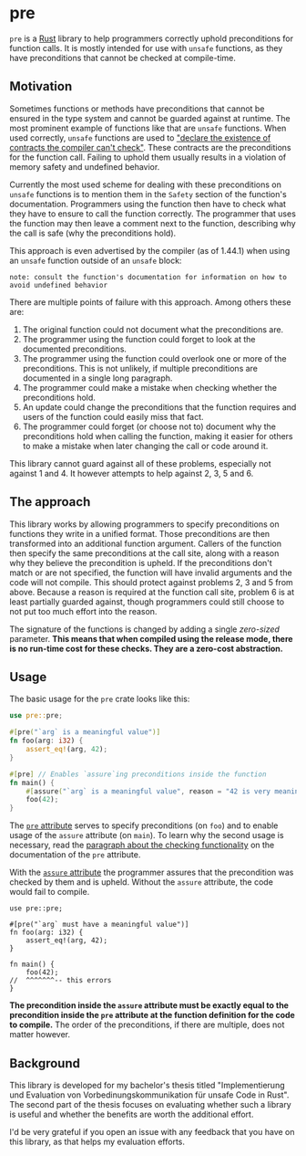 # pre

`pre` is a [Rust](https://www.rust-lang.org/) library to help programmers correctly uphold preconditions for function calls.
It is mostly intended for use with `unsafe` functions, as they have preconditions that cannot be checked at compile-time.

## Motivation

Sometimes functions or methods have preconditions that cannot be ensured in the type system and
cannot be guarded against at runtime.
The most prominent example of functions like that are `unsafe` functions.
When used correctly, `unsafe` functions are used to ["declare the existence of contracts the
compiler can't check"](https://doc.rust-lang.org/nomicon/safe-unsafe-meaning.html).
These contracts are the preconditions for the function call.
Failing to uphold them usually results in a violation of memory safety and undefined behavior.

Currently the most used scheme for dealing with these preconditions on `unsafe` functions is to
mention them in the `Safety` section of the function's documentation. Programmers using the
function then have to check what they have to ensure to call the function correctly. The
programmer that uses the function may then leave a comment next to the function, describing why
the call is safe (why the preconditions hold).

This approach is even advertised by the compiler (as of 1.44.1) when using an `unsafe` function
outside of an `unsafe` block:

```text
note: consult the function's documentation for information on how to avoid undefined behavior
```

There are multiple points of failure with this approach. Among others these are:

1. The original function could not document what the preconditions are.
2. The programmer using the function could forget to look at the documented preconditions.
3. The programmer using the function could overlook one or more of the preconditions. This is
   not unlikely, if multiple preconditions are documented in a single long paragraph.
4. The programmer could make a mistake when checking whether the preconditions hold.
5. An update could change the preconditions that the function requires and users of the
   function could easily miss that fact.
6. The programmer could forget (or choose not to) document why the preconditions hold when
   calling the function, making it easier for others to make a mistake when later changing the
   call or code around it.

This library cannot guard against all of these problems, especially not against 1 and 4.
It however attempts to help against 2, 3, 5 and 6.

## The approach

This library works by allowing programmers to specify preconditions on functions they write in
a unified format.
Those preconditions are then transformed into an additional function argument.
Callers of the function then specify the same preconditions at the call site, along with a
reason why they believe the precondition is upheld.
If the preconditions don't match or are not specified, the function will have invalid arguments
and the code will not compile. This should protect against problems 2, 3 and 5 from above.
Because a reason is required at the function call site, problem 6 is at least partially guarded
against, though programmers could still choose to not put too much effort into the reason.

The signature of the functions is changed by adding a single *zero-sized* parameter.
**This means that when compiled using the release mode, there is no run-time cost for these
checks. They are a zero-cost abstraction.**

## Usage

The basic usage for the `pre` crate looks like this:

```rust
use pre::pre;

#[pre("`arg` is a meaningful value")]
fn foo(arg: i32) {
    assert_eq!(arg, 42);
}

#[pre] // Enables `assure`ing preconditions inside the function
fn main() {
    #[assure("`arg` is a meaningful value", reason = "42 is very meaningful")]
    foo(42);
}
```

The [`pre` attribute](https://docs.rs/pre/0.1.0/pre/attr.pre.html) serves to specify
preconditions (on `foo`) and to enable usage of the `assure` attribute (on `main`).
To learn why the second usage is necessary, read the [paragraph about the checking
functionality](https://docs.rs/pre/0.1.0/pre/attr.pre.html#checking-functionality) on the
documentation of the `pre` attribute.

With the [`assure` attribute](https://docs.rs/pre/0.1.0/pre/attr.assure.html) the
programmer assures that the precondition was checked by them and is upheld.
Without the `assure` attribute, the code would fail to compile.

```rust,compile_fail
use pre::pre;

#[pre("`arg` must have a meaningful value")]
fn foo(arg: i32) {
    assert_eq!(arg, 42);
}

fn main() {
    foo(42);
//  ^^^^^^^-- this errors
}
```

**The precondition inside the `assure` attribute must be exactly equal to the precondition
inside the `pre` attribute at the function definition for the code to compile.**
The order of the preconditions, if there are multiple, does not matter however.

## Background

This library is developed for my bachelor's thesis titled "Implementierung und Evaluation von Vorbedinungskommunikation für unsafe Code in Rust".
The second part of the thesis focuses on evaluating whether such a library is useful and whether the benefits are worth the additional effort.

I'd be very grateful if you open an issue with any feedback that you have on this library, as that helps my evaluation efforts.
